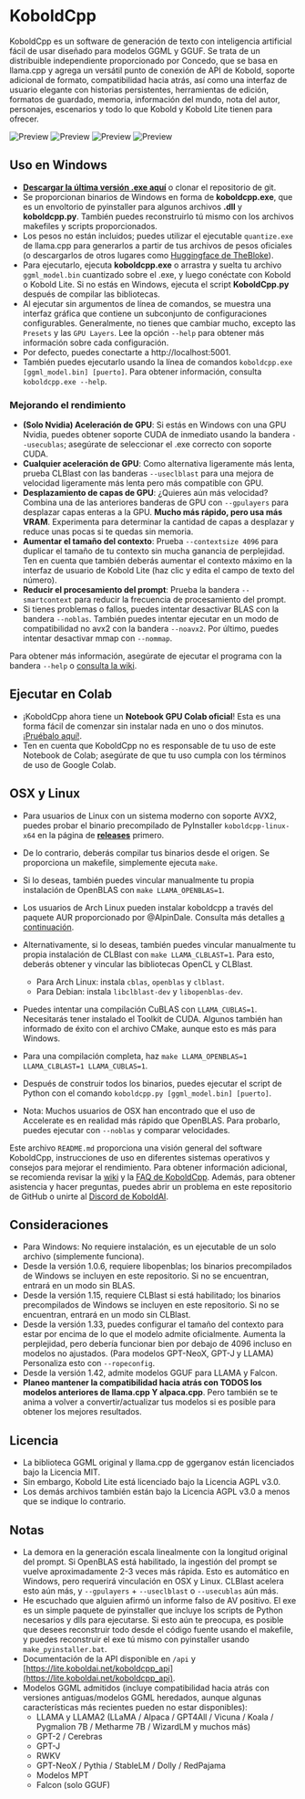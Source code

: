 # KoboldCpp

KoboldCpp es un software de generación de texto con inteligencia artificial fácil de usar diseñado para modelos GGML y GGUF. Se trata de un distribuible independiente proporcionado por Concedo, que se basa en llama.cpp y agrega un versátil punto de conexión de API de Kobold, soporte adicional de formato, compatibilidad hacia atrás, así como una interfaz de usuario elegante con historias persistentes, herramientas de edición, formatos de guardado, memoria, información del mundo, nota del autor, personajes, escenarios y todo lo que Kobold y Kobold Lite tienen para ofrecer.

![Preview](media/preview.png)
![Preview](media/preview2.png)
![Preview](media/preview3.png)
![Preview](media/preview4.png)

## Uso en Windows
- **[Descargar la última versión .exe aquí](https://github.com/LostRuins/koboldcpp/releases/latest)** o clonar el repositorio de git.
- Se proporcionan binarios de Windows en forma de **koboldcpp.exe**, que es un envoltorio de pyinstaller para algunos archivos **.dll** y **koboldcpp.py**. También puedes reconstruirlo tú mismo con los archivos makefiles y scripts proporcionados.
- Los pesos no están incluidos; puedes utilizar el ejecutable `quantize.exe` de llama.cpp para generarlos a partir de tus archivos de pesos oficiales (o descargarlos de otros lugares como [Huggingface de TheBloke](https://huggingface.co/TheBloke)).
- Para ejecutarlo, ejecuta **koboldcpp.exe** o arrastra y suelta tu archivo `ggml_model.bin` cuantizado sobre el .exe, y luego conéctate con Kobold o Kobold Lite. Si no estás en Windows, ejecuta el script **KoboldCpp.py** después de compilar las bibliotecas.
- Al ejecutar sin argumentos de línea de comandos, se muestra una interfaz gráfica que contiene un subconjunto de configuraciones configurables. Generalmente, no tienes que cambiar mucho, excepto las `Presets` y las `GPU Layers`. Lee la opción `--help` para obtener más información sobre cada configuración.
- Por defecto, puedes conectarte a http://localhost:5001.
- También puedes ejecutarlo usando la línea de comandos `koboldcpp.exe [ggml_model.bin] [puerto]`. Para obtener información, consulta `koboldcpp.exe --help`.

### Mejorando el rendimiento
- **(Solo Nvidia) Aceleración de GPU**: Si estás en Windows con una GPU Nvidia, puedes obtener soporte CUDA de inmediato usando la bandera `--usecublas`; asegúrate de seleccionar el .exe correcto con soporte CUDA.
- **Cualquier aceleración de GPU**: Como alternativa ligeramente más lenta, prueba CLBlast con las banderas `--useclblast` para una mejora de velocidad ligeramente más lenta pero más compatible con GPU.
- **Desplazamiento de capas de GPU**: ¿Quieres aún más velocidad? Combina una de las anteriores banderas de GPU con `--gpulayers` para desplazar capas enteras a la GPU. **Mucho más rápido, pero usa más VRAM**. Experimenta para determinar la cantidad de capas a desplazar y reduce unas pocas si te quedas sin memoria.
- **Aumentar el tamaño del contexto**: Prueba `--contextsize 4096` para duplicar el tamaño de tu contexto sin mucha ganancia de perplejidad. Ten en cuenta que también deberás aumentar el contexto máximo en la interfaz de usuario de Kobold Lite (haz clic y edita el campo de texto del número).
- **Reducir el procesamiento del prompt**: Prueba la bandera `--smartcontext` para reducir la frecuencia de procesamiento del prompt.
- Si tienes problemas o fallos, puedes intentar desactivar BLAS con la bandera `--noblas`. También puedes intentar ejecutar en un modo de compatibilidad no avx2 con la bandera `--noavx2`. Por último, puedes intentar desactivar mmap con `--nommap`.

Para obtener más información, asegúrate de ejecutar el programa con la bandera `--help` o [consulta la wiki](https://github.com/LostRuins/koboldcpp/wiki).

## Ejecutar en Colab
- ¡KoboldCpp ahora tiene un **Notebook GPU Colab oficial**! Esta es una forma fácil de comenzar sin instalar nada en uno o dos minutos. [¡Pruébalo aquí!](https://colab.research.google.com/github/LostRuins/koboldcpp/blob/concedo/colab.ipynb).
- Ten en cuenta que KoboldCpp no es responsable de tu uso de este Notebook de Colab; asegúrate de que tu uso cumpla con los términos de uso de Google Colab.

## OSX y Linux
- Para usuarios de Linux con un sistema moderno con soporte AVX2, puedes probar el binario precompilado de PyInstaller `koboldcpp-linux-x64` en la página de **[releases](https://github.com/LostRuins/koboldcpp/releases/latest)** primero.
- De lo contrario, deberás compilar tus binarios desde el origen. Se proporciona un makefile, simplemente ejecuta `make`.
- Si lo deseas, también puedes vincular manualmente tu propia instalación de OpenBLAS con `make LLAMA_OPENBLAS=1`.
- Los usuarios de Arch Linux pueden instalar koboldcpp a través del paquete AUR proporcionado por @AlpinDale. Consulta más detalles [a continuación](#arch-linux).
- Alternativamente, si lo deseas, también puedes vincular manualmente tu propia instalación de CLBlast con `make LLAMA_CLBLAST=1`. Para esto, deberás obtener y vincular las bibliotecas OpenCL y CLBlast.
  - Para Arch Linux: instala `cblas`, `openblas` y `clblast`.
  - Para Debian: instala `libclblast-dev` y `libopenblas-dev`.
- Puedes intentar una compilación CuBLAS con `LLAMA_CUBLAS=1`. Necesitarás tener instalado el Toolkit de CUDA. Algunos también han informado de éxito con el archivo CMake, aunque esto es más para Windows.
- Para una compilación completa, haz `make LLAMA_OPENBLAS=1 LLAMA_CLBLAST=1 LLAMA_CUBLAS=1`.
- Después de construir todos los binarios, puedes ejecutar el script de Python con el comando `koboldcpp.py [ggml_model.bin] [puerto]`.

- Nota: Muchos usuarios de OSX han encontrado que el uso de Accelerate es en realidad más rápido que OpenBLAS. Para probarlo, puedes ejecutar con `--noblas` y comparar velocidades.

Este archivo `README.md` proporciona una visión general del software KoboldCpp, instrucciones de uso en diferentes sistemas operativos y consejos para mejorar el rendimiento. Para obtener información adicional, se recomienda revisar la [wiki](https://github.com/LostRuins/koboldcpp/wiki) y la [FAQ de KoboldCpp](https://github.com/LostRuins/koboldcpp/wiki). Además, para obtener asistencia y hacer preguntas, puedes abrir un problema en este repositorio de GitHub o unirte al [Discord de KoboldAI](https://koboldai.org/discord).

## Consideraciones
- Para Windows: No requiere instalación, es un ejecutable de un solo archivo (simplemente funciona).
- Desde la versión 1.0.6, requiere libopenblas; los binarios precompilados de Windows se incluyen en este repositorio. Si no se encuentran, entrará en un modo sin BLAS.
- Desde la versión 1.15, requiere CLBlast si está habilitado; los binarios precompilados de Windows se incluyen en este repositorio. Si no se encuentran, entrará en un modo sin CLBlast.
- Desde la versión 1.33, puedes configurar el tamaño del contexto para estar por encima de lo que el modelo admite oficialmente. Aumenta la perplejidad, pero debería funcionar bien por debajo de 4096 incluso en modelos no ajustados. (Para modelos GPT-NeoX, GPT-J y LLAMA) Personaliza esto con `--ropeconfig`.
- Desde la versión 1.42, admite modelos GGUF para LLAMA y Falcon.
- **Planeo mantener la compatibilidad hacia atrás con TODOS los modelos anteriores de llama.cpp Y alpaca.cpp**. Pero también se te anima a volver a convertir/actualizar tus modelos si es posible para obtener los mejores resultados.

## Licencia
- La biblioteca GGML original y llama.cpp de ggerganov están licenciados bajo la Licencia MIT.
- Sin embargo, Kobold Lite está licenciado bajo la Licencia AGPL v3.0.
- Los demás archivos también están bajo la Licencia AGPL v3.0 a menos que se indique lo contrario.

## Notas
- La demora en la generación escala linealmente con la longitud original del prompt. Si OpenBLAS está habilitado, la ingestión del prompt se vuelve aproximadamente 2-3 veces más rápida. Esto es automático en Windows, pero requerirá vinculación en OSX y Linux. CLBlast acelera esto aún más, y `--gpulayers` + `--useclblast` o `--usecublas` aún más.
- He escuchado que alguien afirmó un informe falso de AV positivo. El exe es un simple paquete de pyinstaller que incluye los scripts de Python necesarios y dlls para ejecutarse. Si esto aún te preocupa, es posible que desees reconstruir todo desde el código fuente usando el makefile, y puedes reconstruir el exe tú mismo con pyinstaller usando `make_pyinstaller.bat`.
- Documentación de la API disponible en `/api` y [https://lite.koboldai.net/koboldcpp_api](https://lite.koboldai.net/koboldcpp_api).
- Modelos GGML admitidos (incluye compatibilidad hacia atrás con versiones antiguas/modelos GGML heredados, aunque algunas características más recientes pueden no estar disponibles):
  - LLAMA y LLAMA2 (LLaMA / Alpaca / GPT4All / Vicuna / Koala / Pygmalion 7B / Metharme 7B / WizardLM y muchos más)
  - GPT-2 / Cerebras
  - GPT-J
  - RWKV
  - GPT-NeoX / Pythia / StableLM / Dolly / RedPajama
  - Modelos MPT
  - Falcon (solo GGUF)
